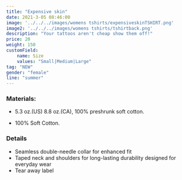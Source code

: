 ```yaml
---
title: "Expensive skin"
date: 2021-3-05 08:46:00
image: '../../../images/womens tshirts/expensiveskinTSHIRT.png'
image2: '../../../images/womens tshirts/tshirtback.png'
description: "Your tattoos aren't cheap show them off!"
price: 20
weight: 150
customField:
    name: Size
    values: "Small|Medium|Large"
tag: "NEW"
gender: "female"
line: "summer"
---
```


### Materials:  

- 5.3 oz.(US) 8.8 oz.(CA), 100% preshrunk soft cotton.

- 100% Soft Cotton.

### Details 

- Seamless double-needle collar for enhanced fit
- Taped neck and shoulders for long-lasting durability designed for everyday wear
- Tear away label